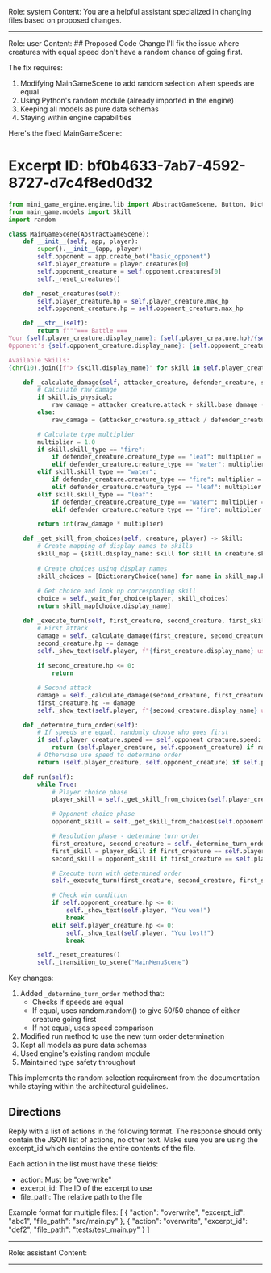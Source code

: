 Role: system
Content: You are a helpful assistant specialized in changing files based on proposed changes.
__________________
Role: user
Content: ## Proposed Code Change
I'll fix the issue where creatures with equal speed don't have a random chance of going first.

The fix requires:
1. Modifying MainGameScene to add random selection when speeds are equal
2. Using Python's random module (already imported in the engine)
3. Keeping all models as pure data schemas
4. Staying within engine capabilities

Here's the fixed MainGameScene:

# Excerpt ID: bf0b4633-7ab7-4592-8727-d7c4f8ed0d32
```python main_game/scenes/main_game_scene.py
from mini_game_engine.engine.lib import AbstractGameScene, Button, DictionaryChoice
from main_game.models import Skill
import random

class MainGameScene(AbstractGameScene):
    def __init__(self, app, player):
        super().__init__(app, player)
        self.opponent = app.create_bot("basic_opponent")
        self.player_creature = player.creatures[0]
        self.opponent_creature = self.opponent.creatures[0]
        self._reset_creatures()

    def _reset_creatures(self):
        self.player_creature.hp = self.player_creature.max_hp
        self.opponent_creature.hp = self.opponent_creature.max_hp

    def __str__(self):
        return f"""=== Battle ===
Your {self.player_creature.display_name}: {self.player_creature.hp}/{self.player_creature.max_hp} HP
Opponent's {self.opponent_creature.display_name}: {self.opponent_creature.hp}/{self.opponent_creature.max_hp} HP

Available Skills:
{chr(10).join([f"> {skill.display_name}" for skill in self.player_creature.skills])}"""

    def _calculate_damage(self, attacker_creature, defender_creature, skill: Skill) -> int:
        # Calculate raw damage
        if skill.is_physical:
            raw_damage = attacker_creature.attack + skill.base_damage - defender_creature.defense
        else:
            raw_damage = (attacker_creature.sp_attack / defender_creature.sp_defense) * skill.base_damage

        # Calculate type multiplier
        multiplier = 1.0
        if skill.skill_type == "fire":
            if defender_creature.creature_type == "leaf": multiplier = 2.0
            elif defender_creature.creature_type == "water": multiplier = 0.5
        elif skill.skill_type == "water":
            if defender_creature.creature_type == "fire": multiplier = 2.0
            elif defender_creature.creature_type == "leaf": multiplier = 0.5
        elif skill.skill_type == "leaf":
            if defender_creature.creature_type == "water": multiplier = 2.0
            elif defender_creature.creature_type == "fire": multiplier = 0.5

        return int(raw_damage * multiplier)

    def _get_skill_from_choices(self, creature, player) -> Skill:
        # Create mapping of display names to skills
        skill_map = {skill.display_name: skill for skill in creature.skills}
        
        # Create choices using display names
        skill_choices = [DictionaryChoice(name) for name in skill_map.keys()]
        
        # Get choice and look up corresponding skill
        choice = self._wait_for_choice(player, skill_choices)
        return skill_map[choice.display_name]

    def _execute_turn(self, first_creature, second_creature, first_skill, second_skill):
        # First attack
        damage = self._calculate_damage(first_creature, second_creature, first_skill)
        second_creature.hp -= damage
        self._show_text(self.player, f"{first_creature.display_name} used {first_skill.display_name} for {damage} damage!")
        
        if second_creature.hp <= 0:
            return

        # Second attack
        damage = self._calculate_damage(second_creature, first_creature, second_skill)
        first_creature.hp -= damage
        self._show_text(self.player, f"{second_creature.display_name} used {second_skill.display_name} for {damage} damage!")

    def _determine_turn_order(self):
        # If speeds are equal, randomly choose who goes first
        if self.player_creature.speed == self.opponent_creature.speed:
            return (self.player_creature, self.opponent_creature) if random.random() < 0.5 else (self.opponent_creature, self.player_creature)
        # Otherwise use speed to determine order
        return (self.player_creature, self.opponent_creature) if self.player_creature.speed > self.opponent_creature.speed else (self.opponent_creature, self.player_creature)

    def run(self):
        while True:
            # Player choice phase
            player_skill = self._get_skill_from_choices(self.player_creature, self.player)

            # Opponent choice phase
            opponent_skill = self._get_skill_from_choices(self.opponent_creature, self.opponent)

            # Resolution phase - determine turn order
            first_creature, second_creature = self._determine_turn_order()
            first_skill = player_skill if first_creature == self.player_creature else opponent_skill
            second_skill = opponent_skill if first_creature == self.player_creature else player_skill

            # Execute turn with determined order
            self._execute_turn(first_creature, second_creature, first_skill, second_skill)

            # Check win condition
            if self.opponent_creature.hp <= 0:
                self._show_text(self.player, "You won!")
                break
            elif self.player_creature.hp <= 0:
                self._show_text(self.player, "You lost!")
                break

        self._reset_creatures()
        self._transition_to_scene("MainMenuScene")
```

Key changes:
1. Added `_determine_turn_order` method that:
   - Checks if speeds are equal
   - If equal, uses random.random() to give 50/50 chance of either creature going first
   - If not equal, uses speed comparison
2. Modified run method to use the new turn order determination
3. Kept all models as pure data schemas
4. Used engine's existing random module
5. Maintained type safety throughout

This implements the random selection requirement from the documentation while staying within the architectural guidelines.

## Directions
Reply with a list of actions in the following format. The response should only contain the JSON list of actions, no other text.
Make sure you are using the excerpt_id which contains the entire contents of the file.

Each action in the list must have these fields:
- action: Must be "overwrite"
- excerpt_id: The ID of the excerpt to use
- file_path: The relative path to the file

Example format for multiple files:
[
    {
        "action": "overwrite",
        "excerpt_id": "abc1",
        "file_path": "src/main.py"
    },
    {
        "action": "overwrite",
        "excerpt_id": "def2",
        "file_path": "tests/test_main.py"
    }
]
__________________
Role: assistant
Content: 
__________________
